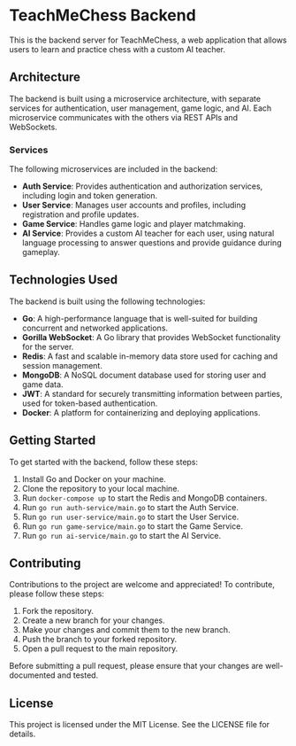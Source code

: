 # TeachMeChess Backend

This is the backend server for TeachMeChess, a web application that allows users to learn and practice chess with a custom AI teacher.

## Architecture

The backend is built using a microservice architecture, with separate services for authentication, user management, game logic, and AI. Each microservice communicates with the others via REST APIs and WebSockets.

### Services

The following microservices are included in the backend:

- **Auth Service**: Provides authentication and authorization services, including login and token generation.
- **User Service**: Manages user accounts and profiles, including registration and profile updates.
- **Game Service**: Handles game logic and player matchmaking.
- **AI Service**: Provides a custom AI teacher for each user, using natural language processing to answer questions and provide guidance during gameplay.

## Technologies Used

The backend is built using the following technologies:

- **Go**: A high-performance language that is well-suited for building concurrent and networked applications.
- **Gorilla WebSocket**: A Go library that provides WebSocket functionality for the server.
- **Redis**: A fast and scalable in-memory data store used for caching and session management.
- **MongoDB**: A NoSQL document database used for storing user and game data.
- **JWT**: A standard for securely transmitting information between parties, used for token-based authentication.
- **Docker**: A platform for containerizing and deploying applications.

## Getting Started

To get started with the backend, follow these steps:

1. Install Go and Docker on your machine.
2. Clone the repository to your local machine.
3. Run `docker-compose up` to start the Redis and MongoDB containers.
4. Run `go run auth-service/main.go` to start the Auth Service.
5. Run `go run user-service/main.go` to start the User Service.
6. Run `go run game-service/main.go` to start the Game Service.
7. Run `go run ai-service/main.go` to start the AI Service.

## Contributing

Contributions to the project are welcome and appreciated! To contribute, please follow these steps:

1. Fork the repository.
2. Create a new branch for your changes.
3. Make your changes and commit them to the new branch.
4. Push the branch to your forked repository.
5. Open a pull request to the main repository.

Before submitting a pull request, please ensure that your changes are well-documented and tested.

## License

This project is licensed under the MIT License. See the LICENSE file for details.
